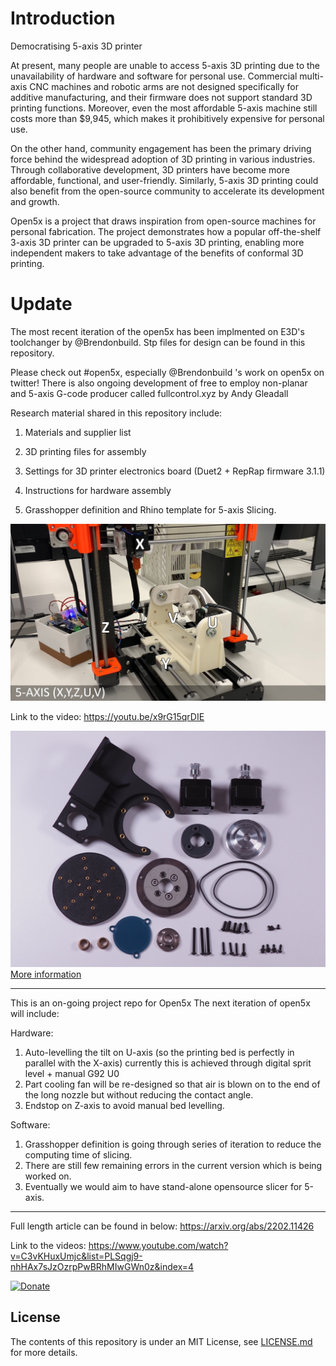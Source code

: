 # Introduction

Democratising 5-axis 3D printer

At present, many people are unable to access 5-axis 3D printing due to the unavailability of hardware and software for personal use. Commercial multi-axis CNC machines and robotic arms are not designed specifically for additive manufacturing, and their firmware does not support standard 3D printing functions. Moreover, even the most affordable 5-axis machine still costs more than $9,945, which makes it prohibitively expensive for personal use. 

On the other hand, community engagement has been the primary driving force behind the widespread adoption of 3D printing in various industries. Through collaborative development, 3D printers have become more affordable, functional, and user-friendly. Similarly, 5-axis 3D printing could also benefit from the open-source community to accelerate its development and growth.

Open5x is a project that draws inspiration from open-source machines for personal fabrication. The project demonstrates how a popular off-the-shelf 3-axis 3D printer can be upgraded to 5-axis 3D printing, enabling more independent makers to take advantage of the benefits of conformal 3D printing.

# Update

The most recent iteration of the open5x has been implmented on E3D's toolchanger by @Brendonbuild. Stp files for design can be found in this repository.

Please check out #open5x, especially @Brendonbuild 's work on open5x on twitter!
There is also ongoing development of free to employ non-planar and 5-axis G-code producer called fullcontrol.xyz by Andy Gleadall

Research material shared in this repository include:

1. Materials and supplier list

2. 3D printing files for assembly

3. Settings for 3D printer electronics board (Duet2 + RepRap firmware 3.1.1)

4. Instructions for hardware assembly

5. Grasshopper definition and Rhino template for 5-axis Slicing.


![](images/5_axis_Prusa.jpg)

Link to the video:
https://youtu.be/x9rG15qrDIE

![](3D_Model/E3D_ToolChanger/mechanical_parts.jpg)
[More information](3D_Model/E3D_ToolChanger/README.md)

--------

This is an on-going project repo for Open5x
The next iteration of open5x will include:

Hardware:
1. Auto-levelling the tilt on U-axis (so the printing bed is perfectly in parallel with the X-axis) currently this is achieved through digital sprit level + manual G92 U0
2. Part cooling fan will be re-designed so that air is blown on to the end of the long nozzle but without reducing the contact angle.
3. Endstop on Z-axis to avoid manual bed levelling.

Software:
1. Grasshopper definition is going through series of iteration to reduce the computing time of slicing.
2. There are still few remaining errors in the current version which is being worked on.
3. Eventually we would aim to have stand-alone opensource slicer for 5-axis.


-------


Full length article can be found in below:
https://arxiv.org/abs/2202.11426

Link to the videos:
https://www.youtube.com/watch?v=C3vKHuxUmjc&list=PLSqgj9-nhHAx7sJzOzrpPwBRhMIwGWn0z&index=4

[![Donate](https://img.shields.io/badge/Donate-PayPal-green.svg)](https://www.paypal.com/donate/?hosted_button_id=EU5UT7KPFXXUG)


## License
The contents of this repository is under an MIT License, see [LICENSE.md](https://github.com/FreddieHong19/Open5x/blob/main/LICENSE) for more details.
